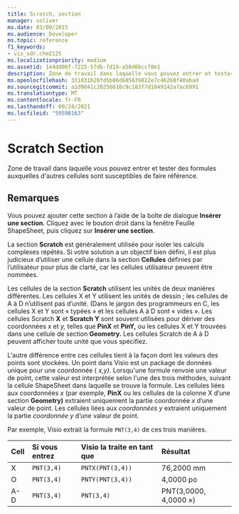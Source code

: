 ```yaml
---
title: Scratch, section
manager: soliver
ms.date: 03/09/2015
ms.audience: Developer
ms.topic: reference
f1_keywords:
- vis_sdr.chm2125
ms.localizationpriority: medium
ms.assetid: 144dd06f-7225-57db-fd19-a58d6bccf0e1
description: Zone de travail dans laquelle vous pouvez entrer et tester des formules auxquelles d'autres cellules sont susceptibles de faire référence.
ms.openlocfilehash: 331831b28fd5b06d685639822e7c46268f40abad
ms.sourcegitcommit: a1d9041c20256616c9c183f7d1049142a7ac6991
ms.translationtype: MT
ms.contentlocale: fr-FR
ms.lasthandoff: 09/24/2021
ms.locfileid: "59598163"
---
```

# <a name="scratch-section"></a>Scratch Section

Zone de travail dans laquelle vous pouvez entrer et tester des formules auxquelles d'autres cellules sont susceptibles de faire référence.
  
## <a name="remarks"></a>Remarques

Vous pouvez ajouter cette section à l’aide de la boîte de dialogue **Insérer une section**. Cliquez avec le bouton droit dans la fenêtre Feuille ShapeSheet, puis cliquez sur **Insérer une section**.
  
La section **Scratch** est généralement utilisée pour isoler les calculs complexes répétés. Si votre solution a un objectif bien défini, il est plus judicieux d’utiliser une cellule dans la section **Cellules** définies par l’utilisateur pour plus de clarté, car les cellules utilisateur peuvent être nommées. 
  
Les cellules de la section **Scratch** utilisent les unités de deux manières différentes. Les cellules X et Y utilisent les unités de dessin ; les cellules de A à D n’utilisent pas d’unité. (Dans le jargon des programmeurs en C, les cellules X et Y sont « typées » et les cellules A à D sont « vides ». Les cellules Scratch **X** et **Scratch Y** sont souvent utilisées pour dériver des coordonnées *x* et *y,* telles que **PinX** et **PinY,** ou les cellules X et Y trouvées dans une cellule de section **Geometry.** Les cellules Scratch de A à D peuvent afficher toute unité que vous spécifiez. 
  
L'autre différence entre ces cellules tient à la façon dont les valeurs des points sont stockées. Un point dans Visio est un package de données unique pour une coordonnée ( *x,y).* Lorsqu'une formule renvoie une valeur de point, cette valeur est interprétée selon l'une des trois méthodes, suivant la cellule ShapeSheet dans laquelle se trouve la formule. Les cellules liées aux coordonnées  *x*  (par exemple, **PinX** ou les cellules de la colonne X d’une section **Geometry)** extraient uniquement la partie coordonnée  *x*  d’une valeur de point. Les cellules liées aux  *coordonnées y*  extraient uniquement la partie  *coordonnée y*  d’une valeur de point. 
  
Par exemple, Visio extrait la formule `PNT(3,4)` de ces trois manières. 
  
|**Cell**|**Si vous entrez**|**Visio la traite en tant que**|**Résultat**|
|:-----|:-----|:-----|:-----|
| X  <br/> | `PNT(3,4)` <br/> | `PNTX(PNT(3,4))` <br/> | 76,2000 mm  <br/> |
| O  <br/> | `PNT(3,4)` <br/> | `PNTY(PNT(3,4))` <br/> | 4,0000 po  <br/> |
| A-D  <br/> | `PNT(3,4)` <br/> | `PNT(3,4)` <br/> | PNT(3,0000, 4,0000 »)  <br/> |
   


